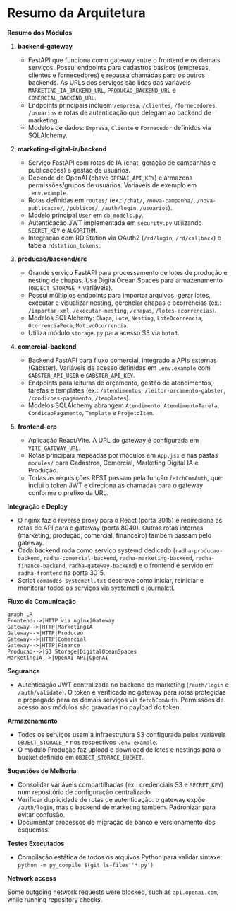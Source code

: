 # Resumo da Arquitetura

**Resumo dos Módulos**

1. **backend-gateway**  
   - FastAPI que funciona como gateway entre o frontend e os demais serviços. Possui endpoints para cadastros básicos (empresas, clientes e fornecedores) e repassa chamadas para os outros backends. As URLs dos serviços são lidas das variáveis `MARKETING_IA_BACKEND_URL`, `PRODUCAO_BACKEND_URL` e `COMERCIAL_BACKEND_URL`.  
   - Endpoints principais incluem `/empresa`, `/clientes`, `/fornecedores`, `/usuarios` e rotas de autenticação que delegam ao backend de marketing.  
   - Modelos de dados: `Empresa`, `Cliente` e `Fornecedor` definidos via SQLAlchemy.

2. **marketing-digital-ia/backend**  
   - Serviço FastAPI com rotas de IA (chat, geração de campanhas e publicações) e gestão de usuários.  
   - Depende de OpenAI (chave `OPENAI_API_KEY`) e armazena permissões/grupos de usuários. Variáveis de exemplo em `.env.example`.  
   - Rotas definidas em `routes/` (ex.: `/chat/`, `/nova-campanha/`, `/nova-publicacao/`, `/publicos/`, `/auth/login`, `/usuarios`).  
   - Modelo principal `User` em `db_models.py`.
   - Autenticação JWT implementada em `security.py` utilizando `SECRET_KEY` e `ALGORITHM`.
   - Integração com RD Station via OAuth2 (`/rd/login`, `/rd/callback`) e tabela `rdstation_tokens`.

3. **producao/backend/src**  
   - Grande serviço FastAPI para processamento de lotes de produção e nesting de chapas. Usa DigitalOcean Spaces para armazenamento (`OBJECT_STORAGE_*` variáveis).  
   - Possui múltiplos endpoints para importar arquivos, gerar lotes, executar e visualizar nesting, gerenciar chapas e ocorrências (ex.: `/importar-xml`, `/executar-nesting`, `/chapas`, `/lotes-ocorrencias`).  
   - Modelos SQLAlchemy: `Chapa`, `Lote`, `Nesting`, `LoteOcorrencia`, `OcorrenciaPeca`, `MotivoOcorrencia`.  
   - Utiliza módulo `storage.py` para acesso S3 via `boto3`.

4. **comercial-backend**  
   - Backend FastAPI para fluxo comercial, integrado a APIs externas (Gabster). Variáveis de acesso definidas em `.env.example` com `GABSTER_API_USER` e `GABSTER_API_KEY`.  
   - Endpoints para leituras de orçamento, gestão de atendimentos, tarefas e templates (ex.: `/atendimentos`, `/leitor-orcamento-gabster`, `/condicoes-pagamento`, `/templates`).  
   - Modelos SQLAlchemy abrangem `Atendimento`, `AtendimentoTarefa`, `CondicaoPagamento`, `Template` e `ProjetoItem`.

5. **frontend-erp**  
   - Aplicação React/Vite. A URL do gateway é configurada em `VITE_GATEWAY_URL`.  
   - Rotas principais mapeadas por módulos em `App.jsx` e nas pastas `modules/` para Cadastros, Comercial, Marketing Digital IA e Produção.  
   - Todas as requisições REST passam pela função `fetchComAuth`, que inclui o token JWT e direciona as chamadas para o gateway conforme o prefixo da URL.

**Integração e Deploy**

- O nginx faz o reverse proxy para o React (porta 3015) e redireciona as rotas de API para o gateway (porta 8040). Outras rotas internas (marketing, produção, comercial, financeiro) também passam pelo gateway.
- Cada backend roda como serviço systemd dedicado (`radha-producao-backend`, `radha-comercial-backend`, `radha-marketing-backend`, `radha-finance-backend`, `radha-gateway-backend`) e o frontend é servido em `radha-frontend` na porta 3015.
- Script `comandos_systemctl.txt` descreve como iniciar, reiniciar e monitorar todos os serviços via systemctl e journalctl.

**Fluxo de Comunicação**

```mermaid
graph LR
Frontend-->|HTTP via nginx|Gateway
Gateway-->|HTTP|MarketingIA
Gateway-->|HTTP|Producao
Gateway-->|HTTP|Comercial
Gateway-->|HTTP|Finance
Producao-->|S3 Storage|DigitalOceanSpaces
MarketingIA-->|OpenAI API|OpenAI
```

**Segurança**

- Autenticação JWT centralizada no backend de marketing (`/auth/login` e `/auth/validate`). O token é verificado no gateway para rotas protegidas e propagado para os demais serviços via `fetchComAuth`. Permissões de acesso aos módulos são gravadas no payload do token.

**Armazenamento**

- Todos os serviços usam a infraestrutura S3 configurada pelas variáveis `OBJECT_STORAGE_*` nos respectivos `.env.example`.
- O módulo Produção faz upload e download de lotes e nestings para o bucket definido em `OBJECT_STORAGE_BUCKET`.

**Sugestões de Melhoria**

- Consolidar variáveis compartilhadas (ex.: credenciais S3 e `SECRET_KEY`) num repositório de configuração centralizado.
- Verificar duplicidade de rotas de autenticação: o gateway expõe `/auth/login`, mas o backend de marketing também. Padronizar para evitar confusão.
- Documentar processos de migração de banco e versionamento dos esquemas.

**Testes Executados**

- Compilação estática de todos os arquivos Python para validar sintaxe: `python -m py_compile $(git ls-files '*.py')`

**Network access**

Some outgoing network requests were blocked, such as `api.openai.com`, while running repository checks.
